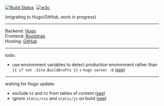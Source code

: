 [![Build Status](https://travis-ci.org/inwardmovement/inwardmovement.github.io.svg?branch=source)](https://travis-ci.org/inwardmovement/inwardmovement.github.io)  [![w3c](https://img.shields.io/badge/w3c-check-blue.svg)](https://validator.w3.org/check?uri=https://inwardmovement.github.io/)  

(migrating to Hugo/GitHub, work in progress)  

---

Backend: [Hugo](https://gohugo.io/)  
Frontend: [Bootstrap](http://getbootstrap.com/)  
Hosting: [GitHub](https://pages.github.com/)  

---

todo:
- use environment variables to detect production environment rather than `{{ if not .Site.BuildDrafts }}` + `hugo server -D` ([see](https://discourse.gohugo.io/t/distinguish-production-from-development/2855/6?u=inwardmovement))

---

waiting for Hugo update:  
- exclude `h1` and `h2` from tables of content ([see](https://gohugo.io/content-management/toc/))
- ignore `static/css` and `static/js` on build ([see](https://discourse.gohugo.io/t/solved-ignoring-theme-assets/3584/6?u=inwardmovement))
